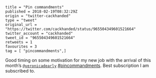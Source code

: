 ```
title = "Pin commandments"
published = 2018-02-19T08:32:29Z
origin = "twitter-cackhanded"
type = "tweet"
original_url = "https://twitter.com/cackhanded/status/965504349601521664"
twitter_account = "cackhanded"
tweet_id = "965504349601521664"
retweets = 1
favourites = 3
tag = [ "pincommandments",]
```

Good timing on some motivation for my new job with the arrival of this month’s [`@veronicadearly`](https://twitter.com/veronicadearly) [#pincommandments](/tags/pincommandments/). Best subscription I am subscribed to.

<p class='image'><img src='https://mnf.m17s.net/2018/02/19/DWYpE1JX0AAIqjd.jpg' alt=''></p>

